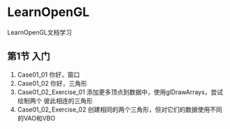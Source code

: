 # LearnOpenGL
LearnOpenGL文档学习

## 第1节 入门
  1. Case01_01 你好，窗口
  2. Case01_02 你好，三角形
  3. Case01_02_Exercise_01 添加更多顶点到数据中，使用glDrawArrays，尝试绘制两个
     彼此相连的三角形
  4. Case01_02_Exercise_02 创建相同的两个三角形，但对它们的数据使用不同的VAO和VBO
